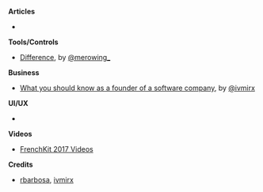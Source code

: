 **Articles**

* 

**Tools/Controls**

* [Difference](https://github.com/krzysztofzablocki/Difference), by [@merowing_](https://twitter.com/merowing_)

**Business**

* [What you should know as a founder of a software company](https://qotoqot.com/blog/founder-skills/), by [@ivmirx](https://twitter.com/ivmirx)

**UI/UX**

* 

**Videos**

* [FrenchKit 2017 Videos](http://frenchkit.fr/videos-frenchkit-2017/)

**Credits**

* [rbarbosa](https://github.com/rbarbosa), [ivmirx](https://github.com/ivmirx)
